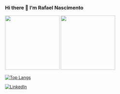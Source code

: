 ### Hi there 👋 I’m Rafael Nascimento 

<div>
  
  <a href="https://www.linkedin.com/in/rafaelandradedonascimento/" target="_blank">  </a>
    
  <!--  <img src="https://github-readme-stats.vercel.app/api?username=rafacore&count_private=true&show_icons=true&theme=tokyonight
" alt="LinkedIn"/> 
    <img src="https://img.shields.io/badge/LinkedIn-0077B5?style=for-the-badge&logo=linkedin&logoColor=white" alt="LinkedIn">  -->
  

 <img height="180em" src="https://github-readme-stats.vercel.app/api?username=rafacore&count_private=true&show_icons=true&theme=tokyonight" alt=""/> 
   <img height="180em" src="https://github-readme-stats.vercel.app/api/top-langs/?username=rafacore&layout=compact&theme=tokyonight" alt=""/> 

  <!-- ![Anurag's GitHub stats](https://github-readme-stats.vercel.app/api?username=rafacore&count_private=true&show_icons=true&theme=tokyonight) -->

  
  [![Top Langs](https://github-readme-stats.vercel.app/api/top-langs/?username=rafacore&layout=compact&theme=tokyonight)](https://github.com/rafacore/github-readme-stats)
</div>

<a href="https://www.linkedin.com/in/rafaelandradedonascimento/" target="_blank"><img src="https://img.shields.io/badge/LinkedIn-0077B5?style=for-the-badge&logo=linkedin&logoColor=white" alt="LinkedIn"> </a>













<!--
**rafacore/rafacore** is a ✨ _special_ ✨ repository because its `README.md` (this file) appears on your GitHub profile.

Here are some ideas to get you started:

- 🔭 I’m currently working on ...
- 🌱 I’m currently learning ...
- 👯 I’m looking to collaborate on ...
- 🤔 I’m looking for help with ...
- 💬 Ask me about ...
- 📫 How to reach me: ...
- 😄 Pronouns: ...
- ⚡ Fun fact: ...
-->
